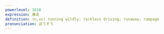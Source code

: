 ```yaml
---
powerlevel: 1618
expression: 暴走
definition: (n,vs) running wildly; reckless driving; runaway; rampage
pronunciation: ぼうそう
---
```

